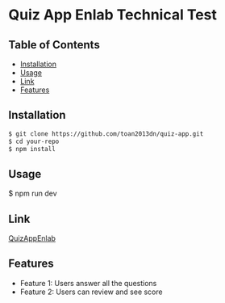 # Quiz App Enlab Technical Test

## Table of Contents

- [Installation](#installation)
- [Usage](#usage)
- [Link](#features)
- [Features](#features)


## Installation
```bash
$ git clone https://github.com/toan2013dn/quiz-app.git
$ cd your-repo
$ npm install
```

## Usage
$ npm run dev

## Link
[QuizAppEnlab](https://quiz-app-enlab1.vercel.app/)

## Features

- Feature 1: Users answer all the questions
- Feature 2: Users can review and see score

